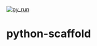 [![py_run](https://github.com/Phatcm/python-scaffold/actions/workflows/main.yml/badge.svg)](https://github.com/Phatcm/python-scaffold/actions/workflows/main.yml)
# python-scaffold

